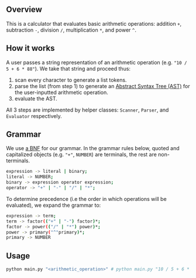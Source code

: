 ## Overview
This is a calculator that evaluates basic arithmetic operations: addition `+`, subtraction `-`, division `/`, multiplication `*`, and power `^`.

## How it works
A user passes a string representation of an arithmetic operation (e.g. `"10 / 5 + 6 * 88"`). We take that string and proceed thus:
1. scan every character to generate a list tokens. 
2. parse the list (from step 1) to generate an [Abstract Syntax Tree (AST)](https://en.wikipedia.org/wiki/Abstract_syntax_tree) for the user-inputted arithmetic operation.
3. evaluate the AST. 

All 3 steps are implemented by helper classes: `Scanner`, `Parser`, and `Evaluator` respectively.

## Grammar
We use [a BNF](https://en.wikipedia.org/wiki/Backus%E2%80%93Naur_form) for our grammar. In the grammar rules below, quoted and capitalized objects (e.g. `"+"`, `NUMBER`) are terminals, the rest are non-terminals.
```sh
expression -> literal | binary;
literal -> NUMBER;
binary -> expression operator expression;
operator -> "+" | "-" | "/" | "*";
```

To determine precedence (i.e the order in which operations will be evaluated), we expand the grammar to:
```sh
expression -> term;
term -> factor(("+" | "-") factor)*;
factor -> power(("/" | "*") power)*;
power -> primary("^"primary)*;
primary -> NUMBER
```

## Usage
```sh
python main.py "<arithmetic_operation>" # python main.py "10 / 5 + 6 * 88"
```
